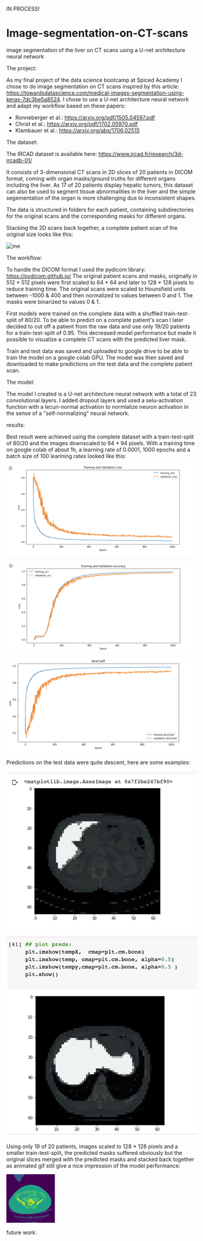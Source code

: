 IN PROCESS!

# Image-segmentation-on-CT-scans
image segmentation of the liver on CT scans using a U-net architecture neural network 


The project: 

As my final project of the data science bootcamp at Spiced Academy I chose to do image segmentation on CT scans inspired by this article: 
https://towardsdatascience.com/medical-images-segmentation-using-keras-7dc3be5a8524.
I chose to use a U-net architecture neural network and adapt my workflow based on these papers: 

 - Ronneberger et al.: 
 https://arxiv.org/pdf/1505.04597.pdf
 - Christ et al.: 
 https://arxiv.org/pdf/1702.05970.pdf
 - Klambauer et al.: 
 https://arxiv.org/abs/1706.02515
 
 
The dataset: 
 
The IRCAD dataset is available here: 
https://www.ircad.fr/research/3d-ircadb-01/
 
It consists of 3-dimensional CT scans in 2D slices of 20 patients in DICOM format, coming with organ masks/ground truths for different organs including the liver. As 17 of 20 patients display hepatic tumors, this dataset can also be used to segment tissue abnormalities in the liver and the simple segementation of the organ is more challenging due to inconsistent shapes. 

The data is structured in folders for each patient, containing subdirectories for the original scans and the corresponding masks for different organs. 

Stacking the 2D scans back together, a complete patient scan of the original size looks like this: 

![me](https://github.com/Krystana/Image-segmentation-on-CT-scans/blob/main/patient_scan_animated.gif)

The workflow: 

To handle the DICOM format I used the pydicom library: https://pydicom.github.io/
The original patient scans and masks, originally in 512 * 512 pixels were first scaled to 64 * 64  and later to 128 * 128 pixels to reduce training time.
The original scans were scaled to Hounsfield units between -1000 & 400 and then normalized to values between 0 and 1. The masks were binarized to values 0 & 1. 

First models were trained on the complete data with a shuffled train-test-split of 80/20. 
To be able to predict on a complete patient's scan I later decided to cut off a patient from the raw data and use only 19/20 patients for a train-test-split of 0.95. This decreased model performance but made it possible to visualize a complete CT scans with the predicted liver mask. 

Train and test data was saved and uploaded to google drive to be able to train the model on a google colab GPU. The model was then saved and downloaded to make predictions on the test data and the complete patient scan. 


The model: 

The model I created is a U-net architecture neural network with a total of 23 convolutional layers. I added dropout layers and used a selu-activation function with a lecun-normal activation to normlalize neuron activation in the sense of a "self-normalizing" neural network. 

results: 

Best result were achieved using the complete dataset with a train-test-split of 80/20 and the images downscaled to 94 * 94 pixels. 
With a training time on google colab of about 1h, a learning rate of  0.0001, 1000 epochs and a batch size of 100 learining rates looked like this: 

![screenshot](https://github.com/Krystana/Image-segmentation-on-CT-scans/blob/main/Bildschirmfoto%202021-03-29%20um%2017.53.40.png)

![screenshot](https://github.com/Krystana/Image-segmentation-on-CT-scans/blob/main/Bildschirmfoto%202021-03-29%20um%2017.53.49.png)

![scrrenshot](https://github.com/Krystana/Image-segmentation-on-CT-scans/blob/main/Bildschirmfoto%202021-03-29%20um%2017.53.59.png)

Predictions on the test data were quite descent, here are some examples: 

![preds](https://github.com/Krystana/Image-segmentation-on-CT-scans/blob/main/Bildschirmfoto%202021-03-28%20um%2017.30.45.png)

![preds](https://github.com/Krystana/Image-segmentation-on-CT-scans/blob/main/Bildschirmfoto%202021-03-28%20um%2017.32.14.png)

Using only 19 of 20 patients, images scaled to 128 * 128 pixels and a smaller train-test-split, the predicted masks suffered obviously but the original slices merged with the predicted masks and stacked back together as animated gif still give a nice impression of the model performance: 

![animated_gif_p2](https://github.com/Krystana/Image-segmentation-on-CT-scans/blob/main/2_animated_mask_patient2.gif)

future work: 
